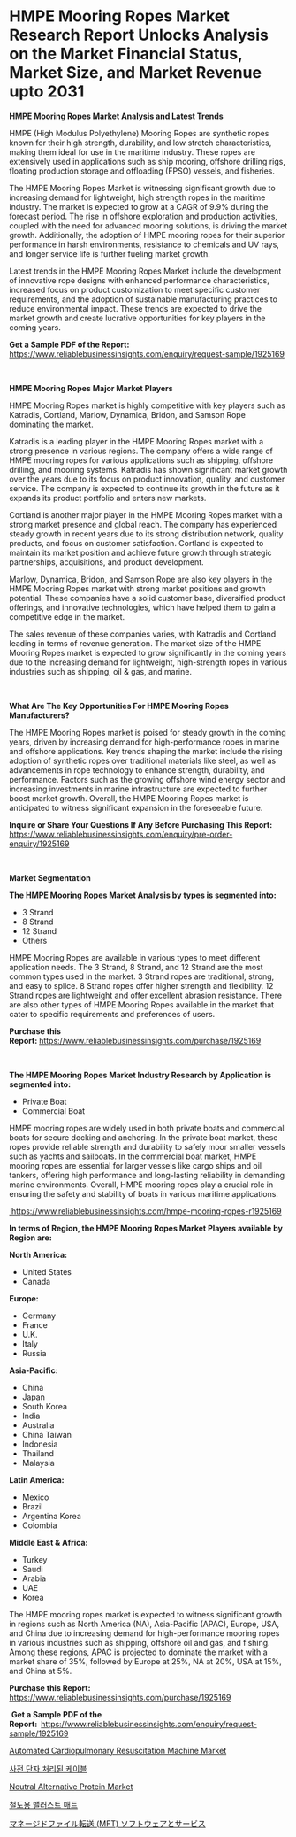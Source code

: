 <p><h1>HMPE Mooring Ropes Market Research Report Unlocks Analysis on the Market Financial Status, Market Size, and Market Revenue upto 2031</h1></p><p><strong>HMPE Mooring Ropes Market Analysis and Latest Trends</strong></p>
<p><p>HMPE (High Modulus Polyethylene) Mooring Ropes are synthetic ropes known for their high strength, durability, and low stretch characteristics, making them ideal for use in the maritime industry. These ropes are extensively used in applications such as ship mooring, offshore drilling rigs, floating production storage and offloading (FPSO) vessels, and fisheries.</p><p>The HMPE Mooring Ropes Market is witnessing significant growth due to increasing demand for lightweight, high strength ropes in the maritime industry. The market is expected to grow at a CAGR of 9.9% during the forecast period. The rise in offshore exploration and production activities, coupled with the need for advanced mooring solutions, is driving the market growth. Additionally, the adoption of HMPE mooring ropes for their superior performance in harsh environments, resistance to chemicals and UV rays, and longer service life is further fueling market growth.</p><p>Latest trends in the HMPE Mooring Ropes Market include the development of innovative rope designs with enhanced performance characteristics, increased focus on product customization to meet specific customer requirements, and the adoption of sustainable manufacturing practices to reduce environmental impact. These trends are expected to drive the market growth and create lucrative opportunities for key players in the coming years.</p></p>
<p><strong>Get a Sample PDF of the Report:&nbsp;</strong> <a href="https://www.reliablebusinessinsights.com/enquiry/request-sample/1925169">https://www.reliablebusinessinsights.com/enquiry/request-sample/1925169</a></p>
<p>&nbsp;</p>
<p><strong>HMPE Mooring Ropes Major Market Players</strong></p>
<p><p>HMPE Mooring Ropes market is highly competitive with key players such as Katradis, Cortland, Marlow, Dynamica, Bridon, and Samson Rope dominating the market. </p><p>Katradis is a leading player in the HMPE Mooring Ropes market with a strong presence in various regions. The company offers a wide range of HMPE mooring ropes for various applications such as shipping, offshore drilling, and mooring systems. Katradis has shown significant market growth over the years due to its focus on product innovation, quality, and customer service. The company is expected to continue its growth in the future as it expands its product portfolio and enters new markets.</p><p>Cortland is another major player in the HMPE Mooring Ropes market with a strong market presence and global reach. The company has experienced steady growth in recent years due to its strong distribution network, quality products, and focus on customer satisfaction. Cortland is expected to maintain its market position and achieve future growth through strategic partnerships, acquisitions, and product development.</p><p>Marlow, Dynamica, Bridon, and Samson Rope are also key players in the HMPE Mooring Ropes market with strong market positions and growth potential. These companies have a solid customer base, diversified product offerings, and innovative technologies, which have helped them to gain a competitive edge in the market.</p><p>The sales revenue of these companies varies, with Katradis and Cortland leading in terms of revenue generation. The market size of the HMPE Mooring Ropes market is expected to grow significantly in the coming years due to the increasing demand for lightweight, high-strength ropes in various industries such as shipping, oil & gas, and marine.</p></p>
<p>&nbsp;</p>
<p><strong>What Are The Key Opportunities For HMPE Mooring Ropes Manufacturers?</strong></p>
<p><p>The HMPE Mooring Ropes market is poised for steady growth in the coming years, driven by increasing demand for high-performance ropes in marine and offshore applications. Key trends shaping the market include the rising adoption of synthetic ropes over traditional materials like steel, as well as advancements in rope technology to enhance strength, durability, and performance. Factors such as the growing offshore wind energy sector and increasing investments in marine infrastructure are expected to further boost market growth. Overall, the HMPE Mooring Ropes market is anticipated to witness significant expansion in the foreseeable future.</p></p>
<p><strong>Inquire or Share Your Questions If Any Before Purchasing This Report:</strong> <a href="https://www.reliablebusinessinsights.com/enquiry/pre-order-enquiry/1925169">https://www.reliablebusinessinsights.com/enquiry/pre-order-enquiry/1925169</a></p>
<p>&nbsp;</p>
<p><strong>Market Segmentation</strong></p>
<p><strong>The HMPE Mooring Ropes Market Analysis by types is segmented into:</strong></p>
<p><ul><li>3 Strand</li><li>8 Strand</li><li>12 Strand</li><li>Others</li></ul></p>
<p><p>HMPE Mooring Ropes are available in various types to meet different application needs. The 3 Strand, 8 Strand, and 12 Strand are the most common types used in the market. 3 Strand ropes are traditional, strong, and easy to splice. 8 Strand ropes offer higher strength and flexibility. 12 Strand ropes are lightweight and offer excellent abrasion resistance. There are also other types of HMPE Mooring Ropes available in the market that cater to specific requirements and preferences of users.</p></p>
<p><strong>Purchase this Report:&nbsp;</strong><a href="https://www.reliablebusinessinsights.com/purchase/1925169">https://www.reliablebusinessinsights.com/purchase/1925169</a></p>
<p>&nbsp;</p>
<p><strong>The HMPE Mooring Ropes Market Industry Research by Application is segmented into:</strong></p>
<p><ul><li>Private Boat</li><li>Commercial Boat</li></ul></p>
<p><p>HMPE mooring ropes are widely used in both private boats and commercial boats for secure docking and anchoring. In the private boat market, these ropes provide reliable strength and durability to safely moor smaller vessels such as yachts and sailboats. In the commercial boat market, HMPE mooring ropes are essential for larger vessels like cargo ships and oil tankers, offering high performance and long-lasting reliability in demanding marine environments. Overall, HMPE mooring ropes play a crucial role in ensuring the safety and stability of boats in various maritime applications.</p></p>
<p><a href="https://www.reliablebusinessinsights.com/hmpe-mooring-ropes-r1925169">&nbsp;https://www.reliablebusinessinsights.com/hmpe-mooring-ropes-r1925169</a></p>
<p><strong>In terms of Region, the HMPE Mooring Ropes Market Players available by Region are:</strong></p>
<p>
    <p> <strong> North America: </strong>
        <ul>
            <li>United States</li>
            <li>Canada</li>
        </ul>
        </p> 
    <p> <strong> Europe: </strong>
        <ul>
            <li>Germany</li>
            <li>France</li>
            <li>U.K.</li>
            <li>Italy</li>
            <li>Russia</li>
        </ul>
        </p> 
    <p> <strong> Asia-Pacific: </strong>
        <ul>
            <li>China</li>
            <li>Japan</li>
            <li>South Korea</li>
            <li>India</li>
            <li>Australia</li>
            <li>China Taiwan</li>
            <li>Indonesia</li>
            <li>Thailand</li>
            <li>Malaysia</li>
        </ul>
        </p> 
    <p> <strong> Latin America: </strong>
        <ul>
            <li>Mexico</li>
            <li>Brazil</li>
            <li>Argentina Korea</li>
            <li>Colombia</li>
        </ul>
        </p> 
    <p> <strong> Middle East & Africa: </strong>
        <ul>
            <li>Turkey</li>
            <li>Saudi</li>
            <li>Arabia</li>
            <li>UAE</li>
            <li>Korea</li>
        </ul>
    </p>
    </p>
<p><p>The HMPE mooring ropes market is expected to witness significant growth in regions such as North America (NA), Asia-Pacific (APAC), Europe, USA, and China due to increasing demand for high-performance mooring ropes in various industries such as shipping, offshore oil and gas, and fishing. Among these regions, APAC is projected to dominate the market with a market share of 35%, followed by Europe at 25%, NA at 20%, USA at 15%, and China at 5%.</p></p>
<p><strong>Purchase this Report: </strong><a href="https://www.reliablebusinessinsights.com/purchase/1925169">https://www.reliablebusinessinsights.com/purchase/1925169</a></p>
<p>&nbsp;<strong>Get a Sample PDF of the Report:&nbsp;&nbsp;</strong><a href="https://www.reliablebusinessinsights.com/enquiry/request-sample/1925169">https://www.reliablebusinessinsights.com/enquiry/request-sample/1925169</a></p>
<p><strong></strong></p>
<p><p><a href="https://github.com/yazulaeha/Market-Research-Report-List-1/blob/main/automated-cardiopulmonary-resuscitation-machine-market.md">Automated Cardiopulmonary Resuscitation Machine Market</a></p><p><a href="https://github.com/amuji413411/Market-Research-Report-List-1/blob/main/2852050108264.md">사전 단자 처리된 케이블</a></p><p><a href="https://issuu.com/reportprime-2/docs/neutral-alternative-protein-market-size-2030.pptx">Neutral Alternative Protein Market</a></p><p><a href="https://github.com/risastia4/Market-Research-Report-List-1/blob/main/9522021108265.md">철도용 밸러스트 매트</a></p><p><a href="https://github.com/AriMuller2009/Market-Research-Report-List-2/blob/main/7062861115574.md">マネージドファイル転送 (MFT) ソフトウェアとサービス</a></p></p>